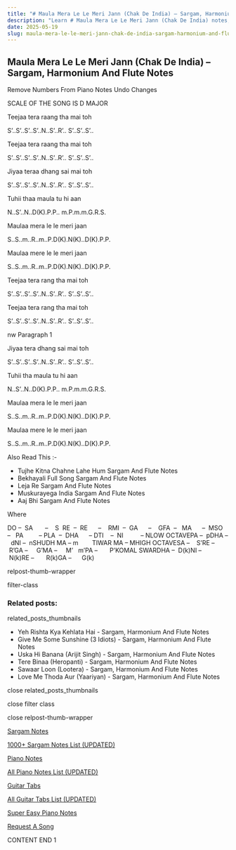 ```yaml
---
title: "# Maula Mera Le Le Meri Jann (Chak De India) – Sargam, Harmonium And Flute Notes"
description: "Learn # Maula Mera Le Le Meri Jann (Chak De India) notes, sargam, harmonium notations and flute notes. Easy step-by-step tutorial for beginners."
date: 2025-05-19
slug: maula-mera-le-le-meri-jann-chak-de-india-sargam-harmonium-and-flute-notes
---
```


## Maula Mera Le Le Meri Jann (Chak De India) – Sargam, Harmonium And Flute Notes

Remove Numbers From Piano Notes
Undo Changes



SCALE OF THE SONG IS D MAJOR

Teejaa tera raang tha mai toh

S’..S’..S’..S’..N..S’..R’.. S’..S’..S’..

Teejaa tera raang tha mai toh

S’..S’..S’..S’..N..S’..R’.. S’..S’..S’..

Jiyaa teraa dhang sai mai toh

S’..S’..S’..S’..N..S’..R’.. S’..S’..S’..

Tuhii thaa maula tu hi aan

N..S’..N..D(K).P.P.. m.P.m.m.G.R.S.

Maulaa mera le le meri jaan

S..S..m..R..m..P.D(K).N(K)..D(K).P.P.

Maulaa mere le le meri jaan

S..S..m..R..m..P.D(K).N(K)..D(K).P.P.

Teejaa tera rang tha mai toh

S’..S’..S’..S’..N..S’..R’.. S’..S’..S’..

Teejaa tera rang tha mai toh

S’..S’..S’..S’..N..S’..R’.. S’..S’..S’..

nw Paragraph 1

Jiyaa tera dhang sai mai toh

S’..S’..S’..S’..N..S’..R’.. S’..S’..S’..

Tuhii tha maula tu hi aan

N..S’..N..D(K).P.P.. m.P.m.m.G.R.S.

Maulaa mera le le meri jaan

S..S..m..R..m..P.D(K).N(K)..D(K).P.P.

Maulaa mere le le meri jaan

S..S..m..R..m..P.D(K).N(K)..D(K).P.P.



Also Read This :-



* Tujhe Kitna Chahne Lahe Hum Sargam And Flute Notes
* Bekhayali Full Song Sargam And Flute Notes
* Leja Re Sargam And Flute Notes
* Muskurayega India Sargam And Flute Notes
* Aaj Bhi Sargam And Flute Notes

Where



DO –  SA       –    S  RE  –  RE      –    RMI  –  GA      –    GFA  –   MA      –  MSO  –   PA         – PLA  –  DHA      – DTI    –  NI          – NLOW OCTAVEPA –  pDHA –  dNI –  nSHUDH MA – m        TIWAR MA – MHIGH OCTAVESA –    S’RE –     R’GA –     G’MA –     M’   m’PA –       P’KOMAL SWARDHA –  D(k)NI –       N(k)RE –       R(k)GA –      G(k)



relpost-thumb-wrapper

filter-class

### Related posts:

related_posts_thumbnails

* Yeh Rishta Kya Kehlata Hai - Sargam, Harmonium And Flute Notes
* Give Me Some Sunshine (3 Idiots) - Sargam, Harmonium And Flute Notes
* Uska Hi Banana (Arijit Singh) - Sargam, Harmonium  And Flute Notes
* Tere Binaa (Heropanti) - Sargam, Harmonium And Flute Notes
* Sawaar Loon (Lootera) - Sargam, Harmonium And Flute Notes
* Love Me Thoda Aur (Yaariyan) - Sargam, Harmonium And Flute Notes

close related_posts_thumbnails

close filter class

close relpost-thumb-wrapper

[Sargam Notes](/sargam-notes.html)

[1000+ Sargam Notes List (UPDATED)](/all-songs-list-sargam-notes.html)

[Piano Notes](/piano-notes.html)

[All Piano Notes List (UPDATED)](/all-songs-list-piano-notes.html)

[Guitar Tabs](/guitar-tabs.html)

[All Guitar Tabs List (UPDATED)](/all-songs-list-guitar-tabs.html)

[Super Easy Piano Notes](https://studywall.in/)

[Request A Song](/request-a-song.html)

CONTENT END 1

